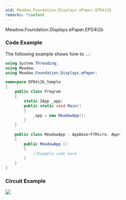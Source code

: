 ```yaml
---
uid: Meadow.Foundation.Displays.ePaper.EPD4i2b
remarks: *content
---
```


Meadow.Foundation.Displays.ePaper.EPD4i2b

### Code Example

The following example shows how to ...:

```csharp
using System.Threading;
using Meadow;
using Meadow.Foundation.Displays.ePaper;

namespace EPD4i2b_Sample
{
    public class Program
    {
        static IApp _app; 
        public static void Main()
        {
            _app = new MeadowApp();
        }
    }
    
    public class MeadowApp : AppBase<F7Micro, App>
    {
        public MeadowApp ()
        {
            //Example code here
        }
    }
}
```

### Circuit Example

![](../../API_Assets/Meadow.Foundation.Displays.ePaper.EPD4i2b/EPD4i2b.svg)